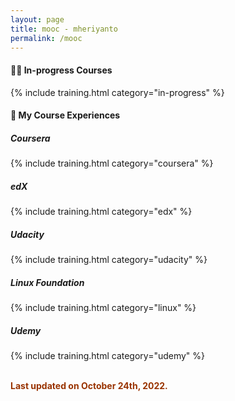 ```yaml
---
layout: page
title: mooc - mheriyanto
permalink: /mooc
---
```


#### 🧑‍💻 In-progress Courses

{% include training.html category="in-progress" %}

#### 📖 My Course Experiences

##### Coursera

{% include training.html category="coursera" %}

##### edX

{% include training.html category="edx" %}

##### Udacity

{% include training.html category="udacity" %}

##### Linux Foundation

{% include training.html category="linux" %}

##### Udemy

{% include training.html category="udemy" %}

<span style="color:#993300;"><strong><br /> Last updated on October 24th, 2022.</strong></span>